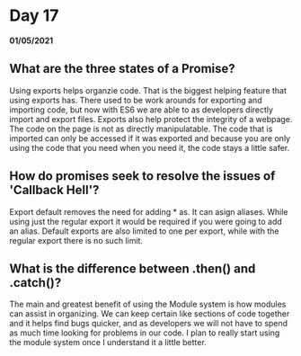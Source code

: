# Day 17
__01/05/2021__

## What are the three states of a Promise?

Using exports helps organzie code. That is the biggest helping feature that using exports has. There used to be work arounds for exporting and importing code, but now with ES6 we are able to as developers directly import and export files. Exports also help protect the integrity of a webpage. The code on the page is not as directly manipulatable. The code that is imported can only be accessed if it was exported and because you are only using the code that you need when you need it, the code stays a little safer.


## How do promises seek to resolve the issues of 'Callback Hell'?

Export default removes the need for adding * as. It can asign aliases. While using just the regular export it would be required if you were going to add an alias. Default exports are also limited to one per export, while with the regular export there is no such limit.


## What is the difference between .then() and .catch()?

The main and greatest benefit of using the Module system is how modules can assist in organizing. We can keep certain like sections of code together and it helps find bugs quicker, and as developers we will not have to spend as much time looking for problems in our code. I plan to really start using the module system once I understand it a little better.
